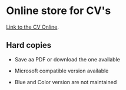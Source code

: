 # Online store for CV's
[Link to the CV Online](https://bampton.github.io/).

## Hard copies

- Save aa PDF or download the one available

- Microsoft compatible version available



- Blue and Color version are not maintained
